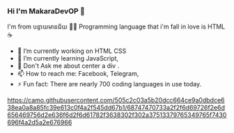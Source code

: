 ### Hi I'm MakaraDevOP 👋
I'm from បន្ទាយមានជ័យ 🐧🐳
Programming language that i'm fall in love is  HTML ☕


- 🔭 I’m currently working on HTML CSS 
- 🌱 I’m currently learning JavaScript, 
- 💬 Don't Ask me about center a div .
- 📫 How to reach me: Facebook, Telegram, 
- ⚡ Fun fact: There are nearly 700 coding languages in use today. 

https://camo.githubusercontent.com/505c2c03a5b20dcc664ce9a0dbdce638ea0a8a85fc39e613c0f4a2f545dd67b1/68747470733a2f2f6d69726f2e6d656469756d2e636f6d2f6d61782f3638302f302a37513379765349765f7430696f4a2d5a2e676966

